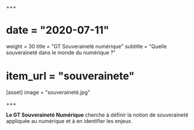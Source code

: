 +++
# date = "2020-07-11"
weight = 30
title = "GT Souveraineté numérique" 
subtitle = "Quelle souveraineté dans le monde du numérique ?"

# item_url = "souverainete"

[asset]
 image = "souveraineté.jpg"

+++

**Le GT Souveraineté Numérique** cherche à définir la notion de souveraineté appliquée au numérique et à en identifier les enjeux.


